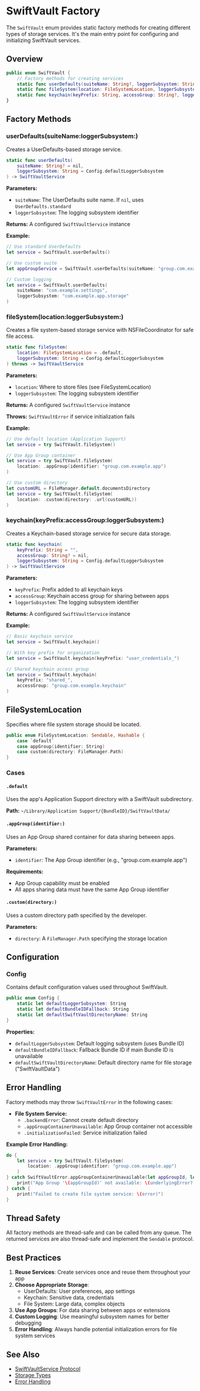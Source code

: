 # SwiftVault Factory

The `SwiftVault` enum provides static factory methods for creating different types of storage services. It's the main entry point for configuring and initializing SwiftVault services.

## Overview

```swift
public enum SwiftVault {
    // Factory methods for creating services
    static func userDefaults(suiteName: String?, loggerSubsystem: String) -> SwiftVaultService
    static func fileSystem(location: FileSystemLocation, loggerSubsystem: String) throws -> SwiftVaultService
    static func keychain(keyPrefix: String, accessGroup: String?, loggerSubsystem: String) -> SwiftVaultService
}
```

## Factory Methods

### userDefaults(suiteName:loggerSubsystem:)

Creates a UserDefaults-based storage service.

```swift
static func userDefaults(
    suiteName: String? = nil,
    loggerSubsystem: String = Config.defaultLoggerSubsystem
) -> SwiftVaultService
```

**Parameters:**
- `suiteName`: The UserDefaults suite name. If `nil`, uses `UserDefaults.standard`
- `loggerSubsystem`: The logging subsystem identifier

**Returns:** A configured `SwiftVaultService` instance

**Example:**
```swift
// Use standard UserDefaults
let service = SwiftVault.userDefaults()

// Use custom suite
let appGroupService = SwiftVault.userDefaults(suiteName: "group.com.example.app")

// Custom logging
let service = SwiftVault.userDefaults(
    suiteName: "com.example.settings",
    loggerSubsystem: "com.example.app.storage"
)
```

### fileSystem(location:loggerSubsystem:)

Creates a file system-based storage service with NSFileCoordinator for safe file access.

```swift
static func fileSystem(
    location: FileSystemLocation = .default,
    loggerSubsystem: String = Config.defaultLoggerSubsystem
) throws -> SwiftVaultService
```

**Parameters:**
- `location`: Where to store files (see FileSystemLocation)
- `loggerSubsystem`: The logging subsystem identifier

**Returns:** A configured `SwiftVaultService` instance

**Throws:** `SwiftVaultError` if service initialization fails

**Example:**
```swift
// Use default location (Application Support)
let service = try SwiftVault.fileSystem()

// Use App Group container
let service = try SwiftVault.fileSystem(
    location: .appGroup(identifier: "group.com.example.app")
)

// Use custom directory
let customURL = FileManager.default.documentsDirectory
let service = try SwiftVault.fileSystem(
    location: .custom(directory: .url(customURL))
)
```

### keychain(keyPrefix:accessGroup:loggerSubsystem:)

Creates a Keychain-based storage service for secure data storage.

```swift
static func keychain(
    keyPrefix: String = "",
    accessGroup: String? = nil,
    loggerSubsystem: String = Config.defaultLoggerSubsystem
) -> SwiftVaultService
```

**Parameters:**
- `keyPrefix`: Prefix added to all keychain keys
- `accessGroup`: Keychain access group for sharing between apps
- `loggerSubsystem`: The logging subsystem identifier

**Returns:** A configured `SwiftVaultService` instance

**Example:**
```swift
// Basic keychain service
let service = SwiftVault.keychain()

// With key prefix for organization
let service = SwiftVault.keychain(keyPrefix: "user_credentials_")

// Shared keychain access group
let service = SwiftVault.keychain(
    keyPrefix: "shared_",
    accessGroup: "group.com.example.keychain"
)
```

## FileSystemLocation

Specifies where file system storage should be located.

```swift
public enum FileSystemLocation: Sendable, Hashable {
    case `default`
    case appGroup(identifier: String)
    case custom(directory: FileManager.Path)
}
```

### Cases

#### `.default`
Uses the app's Application Support directory with a SwiftVault subdirectory.

**Path:** `~/Library/Application Support/{BundleID}/SwiftVaultData/`

#### `.appGroup(identifier:)`
Uses an App Group shared container for data sharing between apps.

**Parameters:**
- `identifier`: The App Group identifier (e.g., "group.com.example.app")

**Requirements:**
- App Group capability must be enabled
- All apps sharing data must have the same App Group identifier

#### `.custom(directory:)`
Uses a custom directory path specified by the developer.

**Parameters:**
- `directory`: A `FileManager.Path` specifying the storage location

## Configuration

### Config

Contains default configuration values used throughout SwiftVault.

```swift
public enum Config {
    static let defaultLoggerSubsystem: String
    static let defaultBundleIDFallback: String
    static let defaultSwiftVaultDirectoryName: String
}
```

**Properties:**
- `defaultLoggerSubsystem`: Default logging subsystem (uses Bundle ID)
- `defaultBundleIDFallback`: Fallback Bundle ID if main Bundle ID is unavailable
- `defaultSwiftVaultDirectoryName`: Default directory name for file storage ("SwiftVaultData")

## Error Handling

Factory methods may throw `SwiftVaultError` in the following cases:

- **File System Service:**
  - `.backendError`: Cannot create default directory
  - `.appGroupContainerUnavailable`: App Group container not accessible
  - `.initializationFailed`: Service initialization failed

**Example Error Handling:**
```swift
do {
    let service = try SwiftVault.fileSystem(
        location: .appGroup(identifier: "group.com.example.app")
    )
} catch SwiftVaultError.appGroupContainerUnavailable(let appGroupId, let underlyingError) {
    print("App Group '\(appGroupId)' not available: \(underlyingError?.localizedDescription ?? "Unknown error")")
} catch {
    print("Failed to create file system service: \(error)")
}
```

## Thread Safety

All factory methods are thread-safe and can be called from any queue. The returned services are also thread-safe and implement the `Sendable` protocol.

## Best Practices

1. **Reuse Services**: Create services once and reuse them throughout your app
2. **Choose Appropriate Storage**: 
   - UserDefaults: User preferences, app settings
   - Keychain: Sensitive data, credentials
   - File System: Large data, complex objects
3. **Use App Groups**: For data sharing between apps or extensions
4. **Custom Logging**: Use meaningful subsystem names for better debugging
5. **Error Handling**: Always handle potential initialization errors for file system services

## See Also

- [SwiftVaultService Protocol](SwiftVaultService.md)
- [Storage Types](StorageTypes.md)
- [Error Handling](SwiftVaultError.md)